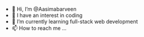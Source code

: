 - 👋 Hi, I’m @Aasimabarveen
- 👀 I have an interest in coding
- 🌱 I’m currently learning full-stack web development 
- 📫 How to reach me ...

<!---
Aasimabarveen/Aasimabarveen is a ✨ special ✨ repository because its `README.md` (this file) appears on your GitHub profile.
You can click the Preview link to take a look at your changes.
--->
